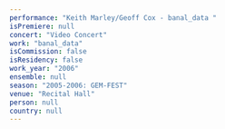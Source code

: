 ```yaml
---
performance: "Keith Marley/Geoff Cox - banal_data "
isPremiere: null
concert: "Video Concert"
work: "banal_data"
isCommission: false
isResidency: false
work_year: "2006"
ensemble: null
season: "2005-2006: GEM-FEST"
venue: "Recital Hall"
person: null
country: null
---
```


